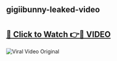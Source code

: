## gigiibunny-leaked-video 

# <h2><a href="http://freeplayer.one?title=gigiibunny-leaked-video&ref=21J">🔗 Click to Watch 👉🔴 VIDEO</a></h2>

<a href="http://freeplayer.one?title=gigiibunny-leaked-video&ref=21J" rel="nofollow" data-target="animated-image.originalLink"><img src="https://i.ibb.co.com/xMMVF88/686577567.gif" alt="Viral Video Original" style="max-width: 100%; display: inline-block;" data-target="animated-image.originalImage"></a>

